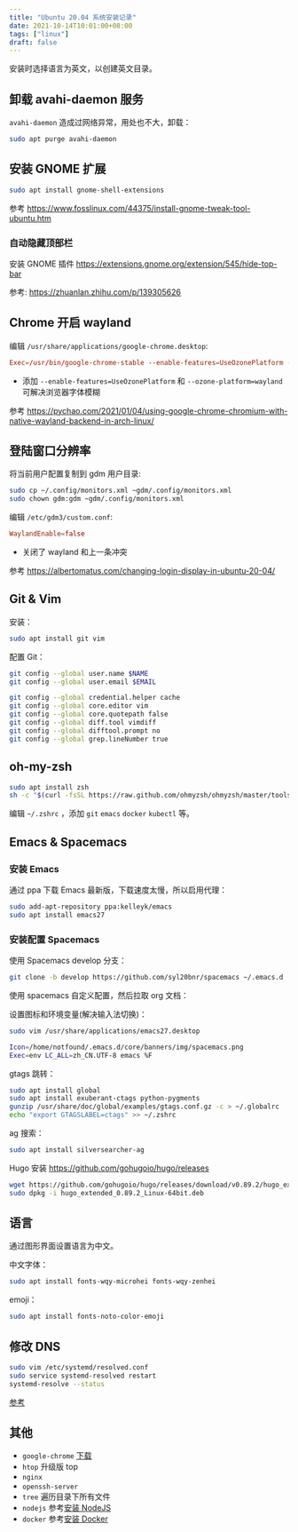 ```yaml
---
title: "Ubuntu 20.04 系统安装记录"
date: 2021-10-14T10:01:00+08:00
tags: ["linux"]
draft: false
---
```


安装时选择语言为英文，以创建英文目录。

## 卸载 avahi-daemon 服务

`avahi-daemon` 造成过网络异常，用处也不大，卸载：

```bash
sudo apt purge avahi-daemon
```

## 安装 GNOME 扩展

```bash
sudo apt install gnome-shell-extensions
```

参考 <https://www.fosslinux.com/44375/install-gnome-tweak-tool-ubuntu.htm>

### 自动隐藏顶部栏

安装 GNOME 插件 <https://extensions.gnome.org/extension/545/hide-top-bar>

参考: <https://zhuanlan.zhihu.com/p/139305626>

## Chrome 开启 wayland

编辑 `/usr/share/applications/google-chrome.desktop`:

```conf
Exec=/usr/bin/google-chrome-stable --enable-features=UseOzonePlatform --ozone-platform=wayland %U
```
- 添加 `--enable-features=UseOzonePlatform` 和 `--ozone-platform=wayland` 可解决浏览器字体模糊

参考 <https://pychao.com/2021/01/04/using-google-chrome-chromium-with-native-wayland-backend-in-arch-linux/>

## 登陆窗口分辨率

将当前用户配置复制到 gdm 用户目录:

```bash
sudo cp ~/.config/monitors.xml ~gdm/.config/monitors.xml
sudo chown gdm:gdm ~gdm/.config/monitors.xml
```

编辑 `/etc/gdm3/custom.conf`:

```toml
WaylandEnable=false
```
- 关闭了 wayland 和上一条冲突

参考 <https://albertomatus.com/changing-login-display-in-ubuntu-20-04/>

## Git & Vim

安装：

```bash
sudo apt install git vim
```

配置 Git：

```bash
git config --global user.name $NAME
git config --global user.email $EMAIL

git config --global credential.helper cache
git config --global core.editor vim
git config --global core.quotepath false
git config --global diff.tool vimdiff
git config --global difftool.prompt no
git config --global grep.lineNumber true
```

## oh-my-zsh

```bash
sudo apt install zsh
sh -c "$(curl -fsSL https://raw.github.com/ohmyzsh/ohmyzsh/master/tools/install.sh)"
```

编辑 `~/.zshrc` ，添加 `git` `emacs` `docker` `kubectl` 等。

## Emacs & Spacemacs

### 安装 Emacs

通过 ppa 下载 Emacs 最新版，下载速度太慢，所以启用代理：

```bash
sudo add-apt-repository ppa:kelleyk/emacs
sudo apt install emacs27
```

### 安装配置 Spacemacs

使用 Spacemacs develop 分支：

```bash
git clone -b develop https://github.com/syl20bnr/spacemacs ~/.emacs.d
```

使用 spacemacs 自定义配置，然后拉取 org 文档：


设置图标和环境变量(解决输入法切换)：

```bash
sudo vim /usr/share/applications/emacs27.desktop

Icon=/home/notfound/.emacs.d/core/banners/img/spacemacs.png
Exec=env LC_ALL=zh_CN.UTF-8 emacs %F
```

gtags 跳转：

```bash
sudo apt install global
sudo apt install exuberant-ctags python-pygments
gunzip /usr/share/doc/global/examples/gtags.conf.gz -c > ~/.globalrc
echo "export GTAGSLABEL=ctags" >> ~/.zshrc
```

ag 搜索：

```bash
sudo apt install silversearcher-ag
```

Hugo 安装 <https://github.com/gohugoio/hugo/releases>

```bash
wget https://github.com/gohugoio/hugo/releases/download/v0.89.2/hugo_extended_0.89.2_Linux-64bit.deb
sudo dpkg -i hugo_extended_0.89.2_Linux-64bit.deb
```

## 语言

通过图形界面设置语言为中文。

中文字体：

```bash
sudo apt install fonts-wqy-microhei fonts-wqy-zenhei
```

emoji：

```bash
sudo apt install fonts-noto-color-emoji
```

## 修改 DNS

```bash
sudo vim /etc/systemd/resolved.conf
sudo service systemd-resolved restart
systemd-resolve --status
```

[参考](https://askubuntu.com/questions/973017/wrong-nameserver-set-by-resolvconf-and-networkmanager)

## 其他

- `google-chrome` [下载](https://dl.google.com/linux/direct/google-chrome-stable%5Fcurrent%5Famd64.deb)
- `htop` 升级版 top
- `nginx`
- `openssh-server`
- `tree` 遍历目录下所有文件
- `nodejs` 参考[安装 NodeJS](https://github.com/nodesource/distributions/blob/master/README.md)
- `docker` 参考[安装 Docker](https://docs.docker.com/install/linux/docker-ce/ubuntu/)
